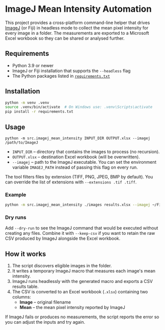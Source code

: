 # ImageJ Mean Intensity Automation

This project provides a cross-platform command-line helper that drives
[ImageJ](https://imagej.nih.gov/ij/) (or Fiji) in headless mode to collect the
mean pixel intensity for every image in a folder. The measurements are exported
to a Microsoft Excel workbook so they can be shared or analysed further.

## Requirements

* Python 3.9 or newer
* ImageJ or Fiji installation that supports the `--headless` flag
* The Python packages listed in [`requirements.txt`](requirements.txt)

## Installation

```bash
python -m venv .venv
source .venv/bin/activate  # On Windows use: .venv\Scripts\activate
pip install -r requirements.txt
```

## Usage

```
python -m src.imagej_mean_intensity INPUT_DIR OUTPUT.xlsx --imagej /path/to/ImageJ
```

* `INPUT_DIR` – directory that contains the images to process (no recursion).
* `OUTPUT.xlsx` – destination Excel workbook (will be overwritten).
* `--imagej` – path to the ImageJ executable. You can set the environment
  variable `IMAGEJ_PATH` instead of passing this flag on every run.

The tool filters files by extension (TIFF, PNG, JPEG, BMP by default). You can
override the list of extensions with `--extensions .tif .tiff`.

### Example

```bash
python -m src.imagej_mean_intensity ./images results.xlsx --imagej ~/Fiji.app/ImageJ-linux64
```

### Dry runs

Add `--dry-run` to see the ImageJ command that would be executed without
creating any files. Combine it with `--keep-csv` if you want to retain the raw
CSV produced by ImageJ alongside the Excel workbook.

## How it works

1. The script discovers eligible images in the folder.
2. It writes a temporary ImageJ macro that measures each image's mean intensity.
3. ImageJ runs headlessly with the generated macro and exports a CSV results
   table.
4. The CSV is converted to an Excel workbook (`.xlsx`) containing two columns:
   * **Image** – original filename
   * **Mean** – the mean pixel intensity reported by ImageJ

If ImageJ fails or produces no measurements, the script reports the error so
you can adjust the inputs and try again.
